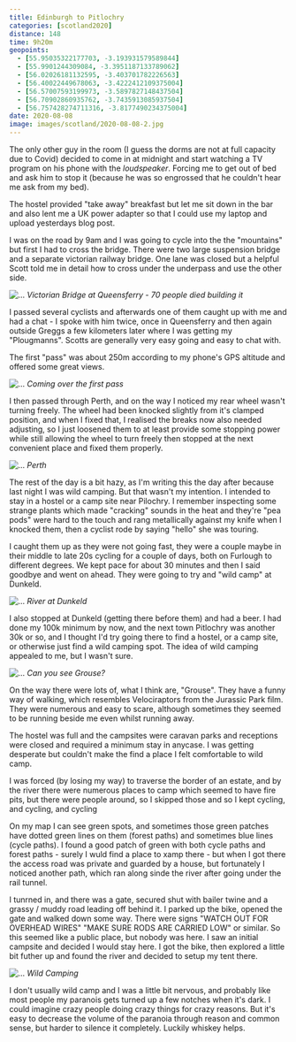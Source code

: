 ```yaml
--- 
title: Edinburgh to Pitlochry
categories: [scotland2020]
distance: 148
time: 9h20m
geopoints: 
  - [55.95035322177703, -3.193931579589844]
  - [55.9901244309084, -3.3951187133789062]
  - [56.02026181132595, -3.403701782226563]
  - [56.40022449678063, -3.4222412109375004]
  - [56.57007593199973, -3.5897827148437504]
  - [56.70902860935762, -3.7435913085937504]
  - [56.757428274711316, -3.8177490234375004]
date: 2020-08-08
image: images/scotland/2020-08-08-2.jpg
---
```


The only other guy in the room (I guess the dorms are not at full capacity due
to Covid) decided to come in at midnight and start watching a TV program on
his phone with the _loudspeaker_. Forcing me to get out of bed and ask him to
stop it (because he was so engrossed that he couldn't hear me ask from my
bed).

The hostel provided "take away" breakfast but let me sit down in the bar and
also lent me a UK power adapter so that I could use my laptop and upload
yesterdays blog post.

I was on the road by 9am and I was going to cycle into the the "mountains" but
first I had to cross the bridge. There were two large suspension bridge and a
separate victorian railway bridge. One lane was closed but a helpful Scott
told me in detail how to cross under the underpass and use the other side.

![...](/images/scotland/2020-08-08-1.jpg)
_Victorian Bridge at Queensferry - 70 people died building it_

I passed several cyclists and afterwards one of them caught up with me and
had a chat - I spoke with him twice, once in Queensferry and then again
outside Greggs a few kilometers later where I was getting my "Plougmanns".
Scotts are generally very easy going and easy to chat with.

The first "pass" was about 250m according to my phone's GPS altitude and
offered some great views.

![...](/images/scotland/2020-08-08-2.jpg)
_Coming over the first pass_

I then passed through Perth, and on the way I noticed my rear wheel wasn't
turning freely. The wheel had been knocked slightly from it's clamped
position, and when I fixed that, I realised the breaks now also needed
adjusting, so I just loosened them to at least provide some stopping power
while still allowing the wheel to turn freely then stopped at the next
convenient place and fixed them properly.

![...](/images/scotland/2020-08-08-3.jpg)
_Perth_

The rest of the day is a bit hazy, as I'm writing this the day after because
last night I was wild camping. But that wasn't my intention. I intended to
stay in a hostel or a camp site near Pilochry. I remember inspecting some
strange plants which made "cracking" sounds in the heat and they're "pea pods"
were hard to the touch and rang metallically against my knife when I knocked
them, then a cyclist rode by saying "hello" she was touring.

I caught them up as they were not going fast, they were a couple maybe in
their middle to late 20s cycling for a couple of days, both on Furlough to
different degrees. We kept pace for about 30 minutes and then I said goodbye
and went on ahead. They were going to try and "wild camp" at Dunkeld.

![...](/images/scotland/2020-08-08-4.jpg)
_River at Dunkeld_

I also stopped at Dunkeld (getting there before them) and had a beer. I had
done my 100k minimum by now, and the next town Pitlochry was another 30k or
so, and I thought I'd try going there to find a hostel, or a camp site, or
otherwise just find a wild camping spot. The idea of wild camping appealed to
me, but I wasn't sure.

![...](/images/scotland/2020-08-08-5.jpg)
_Can you see Grouse?_

On the way there were lots of, what I think are, "Grouse". They have a funny
way of walking, which resembles Velociraptors from the Jurassic Park film.
They were numerous and easy to scare, although sometimes they seemed to be
running beside me even whilst running away.

The hostel was full and the campsites were caravan parks and receptions were
closed and required a minimum stay in anycase. I was getting desperate but
couldn't make the find a place I felt comfortable to wild camp.

I was forced (by losing my way) to traverse the border of an estate, and by
the river there were numerous places to camp which seemed to have fire pits,
but there were people around, so I skipped those and so I kept cycling, and
cycling, and cycling

On my map I can see green spots, and sometimes those green patches have dotted
green lines on them (forest paths) and sometimes blue lines (cycle paths). I
found a good patch of green with both cycle paths and forest paths - surely I
wuld find a place to xamp there - but when I got there the access road was
private and guarded by a house, but fortunately I noticed another path, which
ran along sinde the river after going under the rail tunnel.

I tunrned in, and there was a gate, secured shut with bailer twine and a
grassy / muddy road leading off behind it. I parked up the bike, opened the
gate and walked down some way. There were signs "WATCH OUT FOR OVERHEAD WIRES"
"MAKE SURE RODS ARE CARRIED LOW" or similar. So this seemed like a public
place, but nobody was here. I saw an initial campsite and decided I would stay
here. I got the bike, then explored a little bit futher up and found the
river and decided to setup my tent there.

![...](/images/scotland/2020-08-08-6.jpg)
_Wild Camping_

I don't usually wild camp and I was a little bit nervous, and probably like
most people my paranois gets turned up a few notches when it's dark. I could
imagine crazy people doing crazy things for crazy reasons. But it's easy to
decrease the volume of the paranoia through reason and common sense, but
harder to silence it completely. Luckily whiskey helps.
